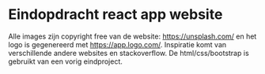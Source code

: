 # Eindopdracht react app website

Alle images zijn copyright free van de website: https://unsplash.com/ en het logo is gegenereerd met https://app.logo.com/.
Inspiratie komt van verschillende andere websites en stackoverflow.
De html/css/bootstrap is gebruikt van een vorig eindproject.


